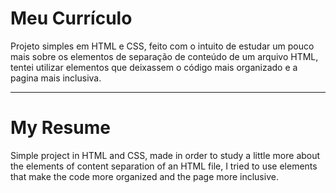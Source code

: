 ﻿<h1>Meu Currículo</h1>
Projeto simples em HTML e CSS, feito com o intuito de estudar um pouco mais sobre os elementos de separação de conteúdo de um arquivo HTML, tentei utilizar elementos que deixassem o código mais organizado e a pagina mais inclusiva.

<hr>

<h1>My Resume</h1>
Simple project in HTML and CSS, made in order to study a little more about the elements of content separation of an HTML file, I tried to use elements that make the code more organized and the page more inclusive.


